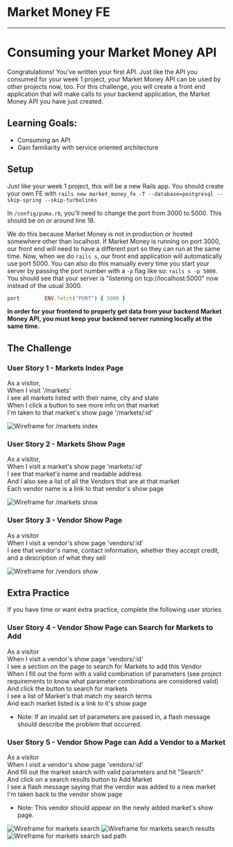 # Market Money FE
---

# Consuming your Market Money API

Congratulations! You've written your first API. Just like the API you consumed for your week 1 project, your Market Money API can be used by other projects now, too. For this challenge, you will create a front end application that will make calls to your backend application, the Market Money API you have just created.

## Learning Goals:
* Consuming an API
* Gain familiarity with service oriented architecture

## Setup

Just like your week 1 project, this will be a new Rails app. You should create your own FE with `rails new market_money_fe -T --database=postgresql --skip-spring --skip-turbolinks`

In `/config/puma.rb`, you'll need to change the port from 3000 to 5000. This should be on or around line 18.

We do this because Market Money is not in production or hosted somewhere other than localhost. If Market Money is running on port 3000, our front end will need to have a different port so they can run at the same time. Now, when we do `rails s`, our front end application will automatically use port 5000. You can also do this manually every time you start your server by passing the port number with a `-p` flag like so:
`rails s -p 5000`. You should see that your server is "listening on tcp://localhost:5000" now instead of the usual 3000.

```ruby
port        ENV.fetch("PORT") { 5000 }
```

**In order for your frontend to properly get data from your backend Market Money API, you must keep your backend server running locally at the same time.**

## The Challenge

### User Story 1 - Markets Index Page
As a visitor, <br>
When I visit '/markets' <br>
I see all markets listed with their name, city and state<br>
When I click a button to see more info on that market <br>
I'm taken to that market's show page '/markets/:id' <br>

![Wireframe for /markets index](/images/markets_index.png)

### User Story 2 - Markets Show Page
As a visitor, <br>
When I visit a market's show page 'markets/:id' <br>
I see that market's name and readable address <br>
And I also see a list of all the Vendors that are at that market <br>
Each vendor name is a link to that vendor's show page <br>

![Wireframe for /markets show](/images/markets_show.png)

### User Story 3 - Vendor Show Page
As a visitor <br>
When I visit a vendor's show page 'vendors/:id' <br>
I see that vendor's name, contact information, whether they accept credit, and a description of what they sell <br>

![Wireframe for /vendors show](/images/vendors_show.png)

## Extra Practice
If you have time or want extra practice, complete the following user stories

### User Story 4 - Vendor Show Page can Search for Markets to Add
As a visitor <br>
When I visit a vendor's show page 'vendors/:id' <br>
I see a section on the page to search for Markets to add this Vendor<br>
When I fill out the form with a valid combination of parameters (see project requirements to know what parameter combinations are considered valid) <br>
And click the button to search for markets <br>
I see a list of Market's that match my search terms <br>
And each market listed is a link to it's show page <br>
* Note: If an invalid set of parameters are passed in, a flash message should describe the problem that occurred. 

### User Story 5 - Vendor Show Page can Add a Vendor to a Market
As a visitor <br>
When I visit a vendor's show page 'vendors/:id' <br>
And fill out the market search with valid parameters and hit "Search" <br>
And click on a search results button to Add Market <br>
I see a flash message saying that the vendor was added to a new market <br>
I'm taken back to the vendor show page <br>
* Note: This vendor should appear on the newly added market's show page. <br>

![Wireframe for markets search](/images/market_search.png)
![Wireframe for markets search results](/images/market_search_results.png)
![Wireframe for markets search sad path](/images/market_search_sad_path.png)
